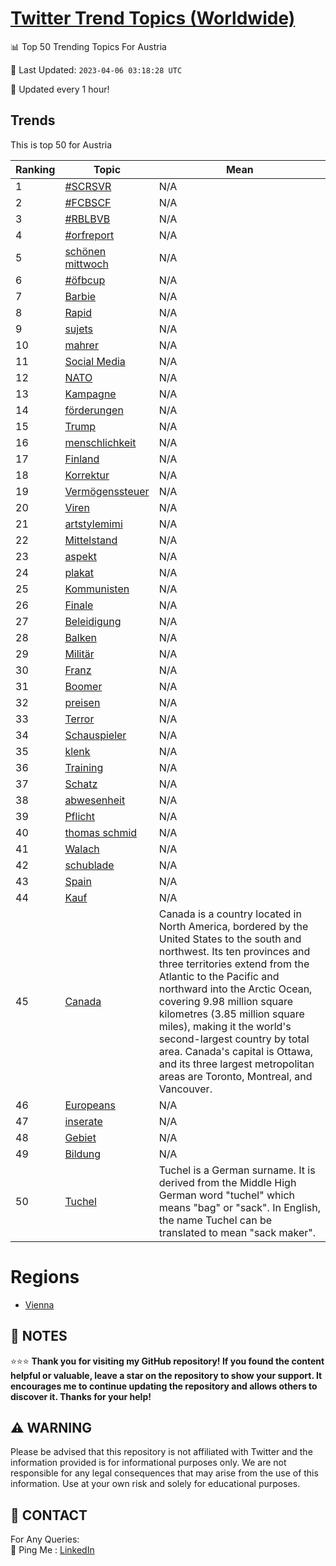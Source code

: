 [Twitter Trend Topics (Worldwide)](https://github.com/ErcinDedeoglu/Twitter-Trend-Topics)
==========


📊 Top 50 Trending Topics For Austria

📆 Last Updated: `2023-04-06 03:18:28 UTC`

🔧 Updated every 1 hour!


## Trends

This is top 50 for Austria

| Ranking | Topic | Mean |
| ------- | ------------ | ------------ |
| 1 | [#SCRSVR](http://twitter.com/search?q=%23SCRSVR) | N/A |
| 2 | [#FCBSCF](http://twitter.com/search?q=%23FCBSCF) | N/A |
| 3 | [#RBLBVB](http://twitter.com/search?q=%23RBLBVB) | N/A |
| 4 | [#orfreport](http://twitter.com/search?q=%23orfreport) | N/A |
| 5 | [schönen mittwoch](http://twitter.com/search?q=sch%c3%b6nen+mittwoch) | N/A |
| 6 | [#öfbcup](http://twitter.com/search?q=%23%c3%b6fbcup) | N/A |
| 7 | [Barbie](http://twitter.com/search?q=Barbie) | N/A |
| 8 | [Rapid](http://twitter.com/search?q=Rapid) | N/A |
| 9 | [sujets](http://twitter.com/search?q=sujets) | N/A |
| 10 | [mahrer](http://twitter.com/search?q=mahrer) | N/A |
| 11 | [Social Media](http://twitter.com/search?q=Social+Media) | N/A |
| 12 | [NATO](http://twitter.com/search?q=NATO) | N/A |
| 13 | [Kampagne](http://twitter.com/search?q=Kampagne) | N/A |
| 14 | [förderungen](http://twitter.com/search?q=f%c3%b6rderungen) | N/A |
| 15 | [Trump](http://twitter.com/search?q=Trump) | N/A |
| 16 | [menschlichkeit](http://twitter.com/search?q=menschlichkeit) | N/A |
| 17 | [Finland](http://twitter.com/search?q=Finland) | N/A |
| 18 | [Korrektur](http://twitter.com/search?q=Korrektur) | N/A |
| 19 | [Vermögenssteuer](http://twitter.com/search?q=Verm%c3%b6genssteuer) | N/A |
| 20 | [Viren](http://twitter.com/search?q=Viren) | N/A |
| 21 | [artstylemimi](http://twitter.com/search?q=artstylemimi) | N/A |
| 22 | [Mittelstand](http://twitter.com/search?q=Mittelstand) | N/A |
| 23 | [aspekt](http://twitter.com/search?q=aspekt) | N/A |
| 24 | [plakat](http://twitter.com/search?q=plakat) | N/A |
| 25 | [Kommunisten](http://twitter.com/search?q=Kommunisten) | N/A |
| 26 | [Finale](http://twitter.com/search?q=Finale) | N/A |
| 27 | [Beleidigung](http://twitter.com/search?q=Beleidigung) | N/A |
| 28 | [Balken](http://twitter.com/search?q=Balken) | N/A |
| 29 | [Militär](http://twitter.com/search?q=Milit%c3%a4r) | N/A |
| 30 | [Franz](http://twitter.com/search?q=Franz) | N/A |
| 31 | [Boomer](http://twitter.com/search?q=Boomer) | N/A |
| 32 | [preisen](http://twitter.com/search?q=preisen) | N/A |
| 33 | [Terror](http://twitter.com/search?q=Terror) | N/A |
| 34 | [Schauspieler](http://twitter.com/search?q=Schauspieler) | N/A |
| 35 | [klenk](http://twitter.com/search?q=klenk) | N/A |
| 36 | [Training](http://twitter.com/search?q=Training) | N/A |
| 37 | [Schatz](http://twitter.com/search?q=Schatz) | N/A |
| 38 | [abwesenheit](http://twitter.com/search?q=abwesenheit) | N/A |
| 39 | [Pflicht](http://twitter.com/search?q=Pflicht) | N/A |
| 40 | [thomas schmid](http://twitter.com/search?q=thomas+schmid) | N/A |
| 41 | [Walach](http://twitter.com/search?q=Walach) | N/A |
| 42 | [schublade](http://twitter.com/search?q=schublade) | N/A |
| 43 | [Spain](http://twitter.com/search?q=Spain) | N/A |
| 44 | [Kauf](http://twitter.com/search?q=Kauf) | N/A |
| 45 | [Canada](http://twitter.com/search?q=Canada) | Canada is a country located in North America, bordered by the United States to the south and northwest. Its ten provinces and three territories extend from the Atlantic to the Pacific and northward into the Arctic Ocean, covering 9.98 million square kilometres (3.85 million square miles), making it the world's second-largest country by total area. Canada's capital is Ottawa, and its three largest metropolitan areas are Toronto, Montreal, and Vancouver. |
| 46 | [Europeans](http://twitter.com/search?q=Europeans) | N/A |
| 47 | [inserate](http://twitter.com/search?q=inserate) | N/A |
| 48 | [Gebiet](http://twitter.com/search?q=Gebiet) | N/A |
| 49 | [Bildung](http://twitter.com/search?q=Bildung) | N/A |
| 50 | [Tuchel](http://twitter.com/search?q=Tuchel) | Tuchel is a German surname. It is derived from the Middle High German word "tuchel" which means "bag" or "sack". In English, the name Tuchel can be translated to mean "sack maker". |



# Regions

* [Vienna](</Austria/Vienna.md>)



## 📝 NOTES

⭐⭐⭐ **Thank you for visiting my GitHub repository! If you found the content helpful or valuable, leave a star on the repository to show your support. It encourages me to continue updating the repository and allows others to discover it. Thanks for your help!**


## ⚠️ WARNING

Please be advised that this repository is not affiliated with Twitter and the information provided is for informational purposes only. We are not responsible for any legal consequences that may arise from the use of this information. Use at your own risk and solely for educational purposes.


## 📨 CONTACT

 For Any Queries:  
            🏓 Ping Me : [LinkedIn](https://www.linkedin.com/in/ercindedeoglu/)
